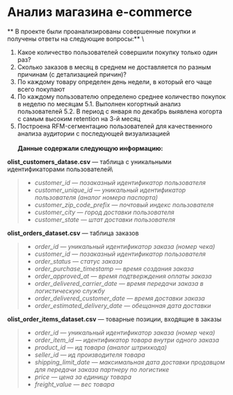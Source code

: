 # Анализ магазина e-commerce
** В проекте были проанализированы совершенные покупки и получены ответы на следующие вопросы:**
\
1. Какое количество пользователей совершили покупку только один раз? 
2. Сколько заказов в месяц в среднем не доставляется по разным причинам (с детализацией причин)?
3. По каждому товару определен день недели, в который его чаще всего покупают
4. По каждому пользователю определено среднее количество покупок в неделю по месяцам
5.1. Выполнен когортный анализ пользователей
5.2. В период с января по декабрь выявлена когорта с самым высоким retention на 3-й месяц
6. Построена RFM-сегментацию пользователей для качественного анализа аудитории с последующей визуализацией
\
\
**Данные содержали следующую информацию:**
 
**olist_customers_datase.csv** — таблица с уникальными идентификаторами пользователей\
> - *customer_id — позаказный идентификатор пользователя*
>- *customer_unique_id —  уникальный идентификатор пользователя  (аналог номера паспорта)*
>- *customer_zip_code_prefix —  почтовый индекс пользователя*
>- *customer_city —  город доставки пользователя*
>- *customer_state —  штат доставки пользователя*

**olist_orders_dataset.csv** —  таблица заказов
> - *order_id —  уникальный идентификатор заказа (номер чека)*
>- *customer_id —  позаказный идентификатор пользователя*
>- *order_status —  статус заказа*
>- *order_purchase_timestamp —  время создания заказа*
>- *order_approved_at —  время подтверждения оплаты заказа*
>- *order_delivered_carrier_date —  время передачи заказа в логистическую службу*
>- *order_delivered_customer_date —  время доставки заказа*
>- *order_estimated_delivery_date —  обещанная дата доставки*

**olist_order_items_dataset.csv** —  товарные позиции, входящие в заказы
> - *order_id —  уникальный идентификатор заказа (номер чека)*
> - *order_item_id —  идентификатор товара внутри одного заказа*
> - *product_id —  ид товара (аналог штрихкода)*
> - *seller_id — ид производителя товара*
> - *shipping_limit_date —  максимальная дата доставки продавцом для передачи заказа партнеру по логистике*
> - *price —  цена за единицу товара*
> - *freight_value —  вес товара*
